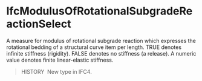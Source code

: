 # IfcModulusOfRotationalSubgradeReactionSelect

A measure for modulus of rotational subgrade reaction which expresses the rotational bedding of a structural curve item per length. TRUE denotes infinite stiffness (rigidity). FALSE denotes no stiffness (a release). A numeric value denotes finite linear-elastic stiffness.

> HISTORY&nbsp; New type in IFC4.
